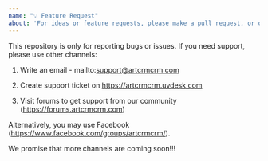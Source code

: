```yaml
---
name: "💡 Feature Request"
about: 'For ideas or feature requests, please make a pull request, or open an issue'
---
```


This repository is only for reporting bugs or issues. If you need support, please use
other channels:

1. Write an email - mailto:support@artcrmcrm.com

2. Create support ticket on https://artcrmcrm.uvdesk.com

3. Visit forums to get support from our community (https://forums.artcrmcrm.com)

Alternatively, you may use Facebook (https://www.facebook.com/groups/artcrmcrm/).

We promise that more channels are coming soon!!!